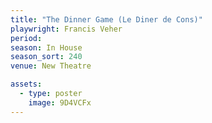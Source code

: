 ```yaml
---
title: "The Dinner Game (Le Diner de Cons)"
playwright: Francis Veher
period:
season: In House
season_sort: 240
venue: New Theatre

assets:
  - type: poster
    image: 9D4VCFx
---
```

